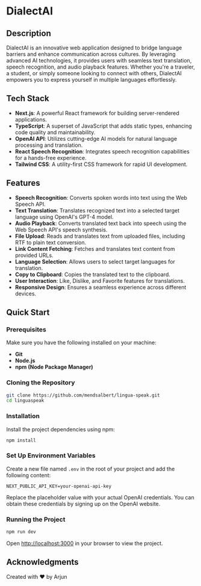 # DialectAI

## Description
DialectAI is an innovative web application designed to bridge language barriers and enhance communication across cultures. By leveraging advanced AI technologies, it provides users with seamless text translation, speech recognition, and audio playback features. Whether you're a traveler, a student, or simply someone looking to connect with others, DialectAI empowers you to express yourself in multiple languages effortlessly.

## Tech Stack
- **Next.js**: A powerful React framework for building server-rendered applications.
- **TypeScript**: A superset of JavaScript that adds static types, enhancing code quality and maintainability.
- **OpenAI API**: Utilizes cutting-edge AI models for natural language processing and translation.
- **React Speech Recognition**: Integrates speech recognition capabilities for a hands-free experience.
- **Tailwind CSS**: A utility-first CSS framework for rapid UI development.

## Features
- **Speech Recognition**: Converts spoken words into text using the Web Speech API.
- **Text Translation**: Translates recognized text into a selected target language using OpenAI's GPT-4 model.
- **Audio Playback**: Converts translated text back into speech using the Web Speech API's speech synthesis.
- **File Upload**: Reads and translates text from uploaded files, including RTF to plain text conversion.
- **Link Content Fetching**: Fetches and translates text content from provided URLs.
- **Language Selection**: Allows users to select target languages for translation.
- **Copy to Clipboard**: Copies the translated text to the clipboard.
- **User Interaction**: Like, Dislike, and Favorite features for translations.
- **Responsive Design**: Ensures a seamless experience across different devices.

## Quick Start

### Prerequisites
Make sure you have the following installed on your machine:
- **Git**
- **Node.js**
- **npm (Node Package Manager)**

### Cloning the Repository
```bash
git clone https://github.com/mendsalbert/lingua-speak.git
cd linguaspeak
```

### Installation
Install the project dependencies using npm:
```bash
npm install
```

### Set Up Environment Variables
Create a new file named `.env` in the root of your project and add the following content:
```
NEXT_PUBLIC_API_KEY=your-openai-api-key
```

Replace the placeholder value with your actual OpenAI credentials. You can obtain these credentials by signing up on the OpenAI website.

### Running the Project
```bash
npm run dev
```

Open [http://localhost:3000](http://localhost:3000) in your browser to view the project.

## Acknowledgments
Created with ❤️ by Arjun
